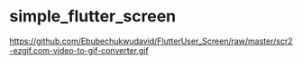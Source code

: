 # simple_flutter_screen

https://github.com/Ebubechukwudavid/FlutterUser_Screen/raw/master/scr2-ezgif.com-video-to-gif-converter.gif
